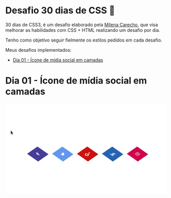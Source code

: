 # Desafio 30 dias de CSS :rocket:
30 dias de CSS3, é um desafio elaborado pela [Milena Carecho](https://github.com/MilenaCarecho), que visa melhorar as habilidades com CSS + HTML realizando um desafio por dia. 

Tenho como objetivo seguir fielmente os estilos pedidos em cada desafio.

Meus desafios implementados:

- [Dia 01 - Ícone de mídia social em camadas](#dia-01---ícone-de-mídia-social-em-camadas)


# Dia 01 - Ícone de mídia social em camadas

![Alt text](https://github.com/natanhermes/30dias-css/blob/master/Desafios/dia-01/dia01-gif.gif)